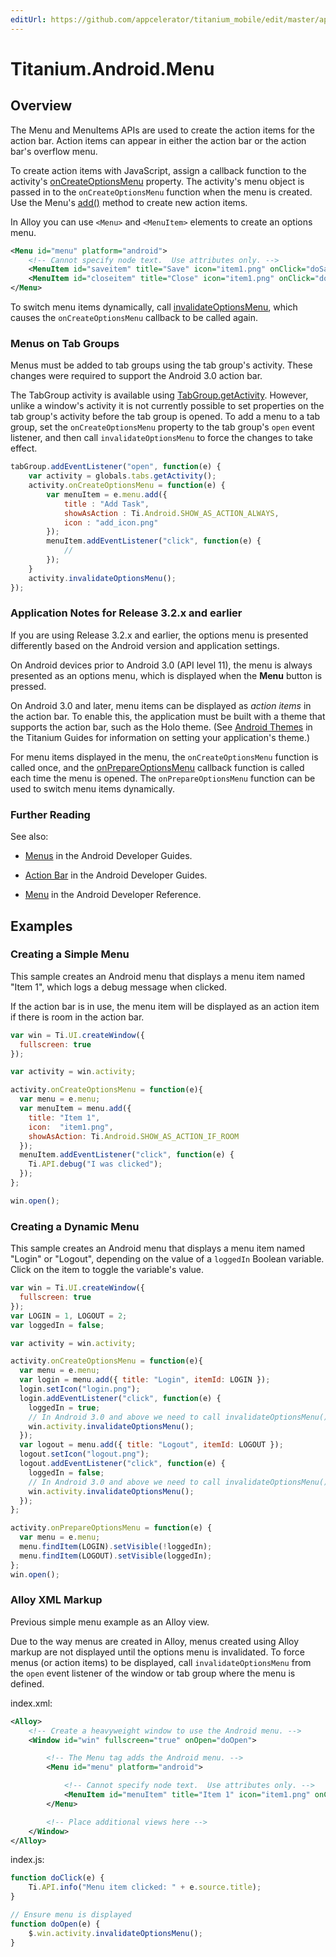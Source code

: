 ```yaml
---
editUrl: https://github.com/appcelerator/titanium_mobile/edit/master/apidoc/Titanium/Android/Menu.yml
---
```

# Titanium.Android.Menu

<TypeHeader/>

## Overview

The Menu and MenuItems APIs are used to create the action items
for the action bar. Action items can appear in either the action bar or the action bar's
overflow menu.

To create action items with JavaScript, assign a callback function to the activity's
[onCreateOptionsMenu](Titanium.Android.Activity.onCreateOptionsMenu) property.
The activity's menu object is passed in to the `onCreateOptionsMenu` function when the menu is created.
Use the Menu's [add()](Titanium.Android.Menu.add) method to create new action items.

In Alloy you can use `<Menu>` and `<MenuItem>` elements to create an options menu.

``` xml
<Menu id="menu" platform="android">
    <!-- Cannot specify node text.  Use attributes only. -->
    <MenuItem id="saveitem" title="Save" icon="item1.png" onClick="doSave" />
    <MenuItem id="closeitem" title="Close" icon="item1.png" onClick="doClose" />
</Menu>
```

To switch menu items dynamically, call
[invalidateOptionsMenu](Titanium.Android.Activity.invalidateOptionsMenu), which causes
the `onCreateOptionsMenu` callback to be called again.

### Menus on Tab Groups

Menus must be added to tab groups using the tab group's
activity. These changes were required to support the Android 3.0 action bar.

The TabGroup activity is available using [TabGroup.getActivity](Titanium.UI.TabGroup.getActivity).
However, unlike a window's activity it is not currently possible to set properties on
the tab group's activity before the tab group is opened. To add a menu to a tab group,
set the `onCreateOptionsMenu` property to the tab group's `open` event listener, and
then call `invalidateOptionsMenu` to force the changes to take effect.

``` js
tabGroup.addEventListener("open", function(e) {
    var activity = globals.tabs.getActivity();
    activity.onCreateOptionsMenu = function(e) {
        var menuItem = e.menu.add({
            title : "Add Task",
            showAsAction : Ti.Android.SHOW_AS_ACTION_ALWAYS,
            icon : "add_icon.png"
        });
        menuItem.addEventListener("click", function(e) {
            //
        });
    }
    activity.invalidateOptionsMenu();
});
```

### Application Notes for Release 3.2.x and earlier

If you are using Release 3.2.x and earlier, the options menu is presented differently
based on the Android version and application settings.

On Android devices prior to Android 3.0 (API level 11), the menu is always presented
as an options menu, which is displayed when the **Menu** button is pressed.

On Android 3.0 and later, menu items can be displayed as _action items_ in the action
bar. To enable this, the application must be built with a theme that supports the
action bar, such as the Holo theme. (See
[Android Themes](https://docs.appcelerator.com/platform/latest/#!/guide/Android_Themes) in
the Titanium Guides for information on setting your application's theme.)

For menu items displayed in the menu, the `onCreateOptionsMenu` function is called
once, and the [onPrepareOptionsMenu](Titanium.Android.Activity.onPrepareOptionsMenu) callback function is called each
time the menu is opened. The `onPrepareOptionsMenu` function can be used to switch menu items dynamically.

### Further Reading

See also:

*   [Menus](https://developer.android.com/guide/topics/ui/menus.html) in the
    Android Developer Guides.

*   [Action Bar](https://developer.android.com/guide/topics/ui/actionbar.html) in
    the Android Developer Guides.

*   [Menu](https://developer.android.com/reference/android/view/Menu.html)
    in the Android Developer Reference.

## Examples

### Creating a Simple Menu

This sample creates an Android menu that displays a menu item named "Item 1",
which logs a debug message when clicked.

If the action bar is in use, the menu item will be displayed as an action item if there is room in the action bar.

``` js
var win = Ti.UI.createWindow({
  fullscreen: true
});

var activity = win.activity;

activity.onCreateOptionsMenu = function(e){
  var menu = e.menu;
  var menuItem = menu.add({
    title: "Item 1",
    icon:  "item1.png",
    showAsAction: Ti.Android.SHOW_AS_ACTION_IF_ROOM
  });
  menuItem.addEventListener("click", function(e) {
    Ti.API.debug("I was clicked");
  });
};

win.open();
```

### Creating a Dynamic Menu

This sample creates an Android menu that displays a menu item named
"Login" or "Logout", depending on the value of a `loggedIn` Boolean variable.
Click on the item to toggle the variable's value.

``` js
var win = Ti.UI.createWindow({
  fullscreen: true
});
var LOGIN = 1, LOGOUT = 2;
var loggedIn = false;

var activity = win.activity;

activity.onCreateOptionsMenu = function(e){
  var menu = e.menu;
  var login = menu.add({ title: "Login", itemId: LOGIN });
  login.setIcon("login.png");
  login.addEventListener("click", function(e) {
    loggedIn = true;
    // In Android 3.0 and above we need to call invalidateOptionsMenu() for menu changes at runtime
    win.activity.invalidateOptionsMenu();
  });
  var logout = menu.add({ title: "Logout", itemId: LOGOUT });
  logout.setIcon("logout.png");
  logout.addEventListener("click", function(e) {
    loggedIn = false;
    // In Android 3.0 and above we need to call invalidateOptionsMenu() for menu changes at runtime
    win.activity.invalidateOptionsMenu();
  });
};

activity.onPrepareOptionsMenu = function(e) {
  var menu = e.menu;
  menu.findItem(LOGIN).setVisible(!loggedIn);
  menu.findItem(LOGOUT).setVisible(loggedIn);
};
win.open();
```

### Alloy XML Markup

Previous simple menu example as an Alloy view.

Due to the way menus are created in Alloy, menus created using Alloy markup are not
displayed until the options menu is invalidated. To force menus (or action items)
to be displayed, call `invalidateOptionsMenu` from the `open` event listener of the window or tab group
where the menu is defined.

index.xml:
``` xml
<Alloy>
    <!-- Create a heavyweight window to use the Android menu. -->
    <Window id="win" fullscreen="true" onOpen="doOpen">

        <!-- The Menu tag adds the Android menu. -->
        <Menu id="menu" platform="android">

            <!-- Cannot specify node text.  Use attributes only. -->
            <MenuItem id="menuItem" title="Item 1" icon="item1.png" onClick="doClick" showAsAction="Ti.Android.SHOW_AS_ACTION_IF_ROOM" />
        </Menu>

        <!-- Place additional views here -->
    </Window>
</Alloy>
```

index.js:
``` js
function doClick(e) {
    Ti.API.info("Menu item clicked: " + e.source.title);
}

// Ensure menu is displayed
function doOpen(e) {
    $.win.activity.invalidateOptionsMenu();
}
```

<ApiDocs/>

